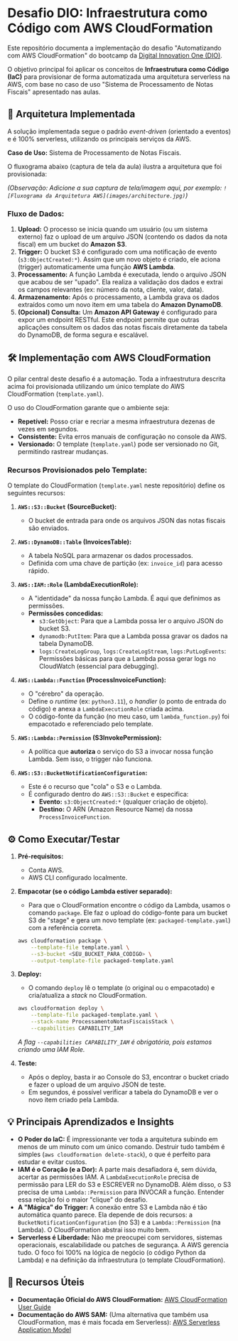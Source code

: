 # Desafio DIO: Infraestrutura como Código com AWS CloudFormation

Este repositório documenta a implementação do desafio "Automatizando com AWS CloudFormation" do bootcamp da [Digital Innovation One (DIO)](https://www.dio.me/).

O objetivo principal foi aplicar os conceitos de **Infraestrutura como Código (IaC)** para provisionar de forma automatizada uma arquitetura serverless na AWS, com base no caso de uso "Sistema de Processamento de Notas Fiscais" apresentado nas aulas.

## 🚀 Arquitetura Implementada

A solução implementada segue o padrão *event-driven* (orientado a eventos) e é 100% serverless, utilizando os principais serviços da AWS.

**Caso de Uso:** Sistema de Processamento de Notas Fiscais.

O fluxograma abaixo (captura de tela da aula) ilustra a arquitetura que foi provisionada:

*(Observação: Adicione a sua captura de tela/imagem aqui, por exemplo: `![Fluxograma da Arquitetura AWS](images/architecture.jpg)`)*

### Fluxo de Dados:

1.  **Upload:** O processo se inicia quando um usuário (ou um sistema externo) faz o upload de um arquivo JSON (contendo os dados da nota fiscal) em um bucket do **Amazon S3**.
2.  **Trigger:** O bucket S3 é configurado com uma notificação de evento (`s3:ObjectCreated:*`). Assim que um novo objeto é criado, ele aciona (trigger) automaticamente uma função **AWS Lambda**.
3.  **Processamento:** A função Lambda é executada, lendo o arquivo JSON que acabou de ser "upado". Ela realiza a validação dos dados e extrai os campos relevantes (ex: número da nota, cliente, valor, data).
4.  **Armazenamento:** Após o processamento, a Lambda grava os dados extraídos como um novo item em uma tabela do **Amazon DynamoDB**.
5.  **(Opcional) Consulta:** Um **Amazon API Gateway** é configurado para expor um endpoint RESTful. Este endpoint permite que outras aplicações consultem os dados das notas fiscais diretamente da tabela do DynamoDB, de forma segura e escalável.

## 🛠️ Implementação com AWS CloudFormation

O pilar central deste desafio é a automação. Toda a infraestrutura descrita acima foi provisionada utilizando um único template do AWS CloudFormation (`template.yaml`).

O uso do CloudFormation garante que o ambiente seja:
* **Repetível:** Posso criar e recriar a mesma infraestrutura dezenas de vezes em segundos.
* **Consistente:** Evita erros manuais de configuração no console da AWS.
* **Versionado:** O template (`template.yaml`) pode ser versionado no Git, permitindo rastrear mudanças.

### Recursos Provisionados pelo Template:

O template do CloudFormation (`template.yaml` neste repositório) define os seguintes recursos:

1.  **`AWS::S3::Bucket` (SourceBucket):**
    * O bucket de entrada para onde os arquivos JSON das notas fiscais são enviados.

2.  **`AWS::DynamoDB::Table` (InvoicesTable):**
    * A tabela NoSQL para armazenar os dados processados.
    * Definida com uma chave de partição (ex: `invoice_id`) para acesso rápido.

3.  **`AWS::IAM::Role` (LambdaExecutionRole):**
    * A "identidade" da nossa função Lambda. É aqui que definimos as permissões.
    * **Permissões concedidas:**
        * `s3:GetObject`: Para que a Lambda possa ler o arquivo JSON do bucket S3.
        * `dynamodb:PutItem`: Para que a Lambda possa gravar os dados na tabela DynamoDB.
        * `logs:CreateLogGroup`, `logs:CreateLogStream`, `logs:PutLogEvents`: Permissões básicas para que a Lambda possa gerar logs no CloudWatch (essencial para debugging).

4.  **`AWS::Lambda::Function` (ProcessInvoiceFunction):**
    * O "cérebro" da operação.
    * Define o *runtime* (ex: `python3.11`), o *handler* (o ponto de entrada do código) e anexa a `LambdaExecutionRole` criada acima.
    * O código-fonte da função (no meu caso, um `lambda_function.py`) foi empacotado e referenciado pelo template.

5.  **`AWS::Lambda::Permission` (S3InvokePermission):**
    * A política que **autoriza** o serviço do S3 a invocar nossa função Lambda. Sem isso, o trigger não funciona.

6.  **`AWS::S3::BucketNotificationConfiguration`:**
    * Este é o recurso que "cola" o S3 e o Lambda.
    * É configurado dentro do `AWS::S3::Bucket` e especifica:
        * **Evento:** `s3:ObjectCreated:*` (qualquer criação de objeto).
        * **Destino:** O ARN (Amazon Resource Name) da nossa `ProcessInvoiceFunction`.

## ⚙️ Como Executar/Testar

1.  **Pré-requisitos:**
    * Conta AWS.
    * AWS CLI configurado localmente.

2.  **Empacotar (se o código Lambda estiver separado):**
    * Para que o CloudFormation encontre o código da Lambda, usamos o comando `package`. Ele faz o upload do código-fonte para um bucket S3 de "stage" e gera um novo template (ex: `packaged-template.yaml`) com a referência correta.
    ```bash
    aws cloudformation package \
        --template-file template.yaml \
        --s3-bucket <SEU_BUCKET_PARA_CODIGO> \
        --output-template-file packaged-template.yaml
    ```

3.  **Deploy:**
    * O comando `deploy` lê o template (o original ou o empacotado) e cria/atualiza a *stack* no CloudFormation.
    ```bash
    aws cloudformation deploy \
        --template-file packaged-template.yaml \
        --stack-name ProcessamentoNotasFiscaisStack \
        --capabilities CAPABILITY_IAM
    ```
    *A flag `--capabilities CAPABILITY_IAM` é obrigatória, pois estamos criando uma IAM Role.*

4.  **Teste:**
    * Após o deploy, basta ir ao Console do S3, encontrar o bucket criado e fazer o upload de um arquivo JSON de teste.
    * Em segundos, é possível verificar a tabela do DynamoDB e ver o novo item criado pela Lambda.

## 💡 Principais Aprendizados e Insights

* **O Poder do IaC:** É impressionante ver toda a arquitetura subindo em menos de um minuto com um único comando. Destruir tudo também é simples (`aws cloudformation delete-stack`), o que é perfeito para estudar e evitar custos.
* **IAM é o Coração (e a Dor):** A parte mais desafiadora é, sem dúvida, acertar as permissões IAM. A `LambdaExecutionRole` precisa de permissão para LER do S3 e ESCREVER no DynamoDB. Além disso, o S3 precisa de uma `Lambda::Permission` para INVOCAR a função. Entender essa relação foi o maior "clique" do desafio.
* **A "Mágica" do Trigger:** A conexão entre S3 e Lambda não é tão automática quanto parece. Ela depende de dois recursos: a `BucketNotificationConfiguration` (no S3) e a `Lambda::Permission` (na Lambda). O CloudFormation abstrai isso muito bem.
* **Serverless é Liberdade:** Não me preocupei com servidores, sistemas operacionais, escalabilidade ou patches de segurança. A AWS gerencia tudo. O foco foi 100% na lógica de negócio (o código Python da Lambda) e na definição da infraestrutura (o template CloudFormation).

## 🔗 Recursos Úteis

* **Documentação Oficial do AWS CloudFormation:** [AWS CloudFormation User Guide](https://docs.aws.amazon.com/pt_br/AWSCloudFormation/latest/UserGuide/aws-template-resource-type-ref.html)
* **Documentação do AWS SAM:** (Uma alternativa que também usa CloudFormation, mas é mais focada em Serverless): [AWS Serverless Application Model](https://aws.amazon.com/pt/serverless/sam/)
